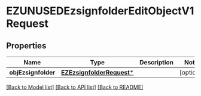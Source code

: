 # EZUNUSEDEzsignfolderEditObjectV1Request

## Properties
Name | Type | Description | Notes
------------ | ------------- | ------------- | -------------
**objEzsignfolder** | [**EZEzsignfolderRequest***](EZEzsignfolderRequest.md) |  | [optional] 

[[Back to Model list]](../README.md#documentation-for-models) [[Back to API list]](../README.md#documentation-for-api-endpoints) [[Back to README]](../README.md)


